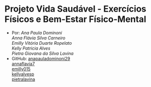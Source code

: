 # Projeto Vida Saudável - Exercícios Físicos e Bem-Estar Físico-Mental


- Por:
_Ana Paula Dominoni_ <br>
_Anna Flávia Silva Carneiro_ <br>
_Emilly Vitória Duarte Ropelato_ <br>
_Kelly Patricia Alves_ <br>
_Pietra Giovana da Silva Lavina_ <br>
- GitHub: [anapauladominoni29](https://github.com/anadominoni29) <br>
[annaflavia7](https://github.com/annaflavia7) <br>
[emilly015](https://github.com/emilly015) <br>
[kellyalvesp](https://github.com/kellyalvesp) <br>
[pietralavina](https://github.com/pietralavina)